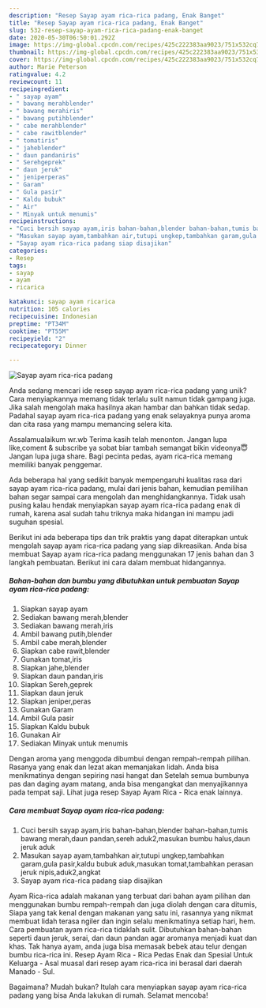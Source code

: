 ```yaml
---
description: "Resep Sayap ayam rica-rica padang, Enak Banget"
title: "Resep Sayap ayam rica-rica padang, Enak Banget"
slug: 532-resep-sayap-ayam-rica-rica-padang-enak-banget
date: 2020-05-30T06:50:01.292Z
image: https://img-global.cpcdn.com/recipes/425c222383aa9023/751x532cq70/sayap-ayam-rica-rica-padang-foto-resep-utama.jpg
thumbnail: https://img-global.cpcdn.com/recipes/425c222383aa9023/751x532cq70/sayap-ayam-rica-rica-padang-foto-resep-utama.jpg
cover: https://img-global.cpcdn.com/recipes/425c222383aa9023/751x532cq70/sayap-ayam-rica-rica-padang-foto-resep-utama.jpg
author: Marie Peterson
ratingvalue: 4.2
reviewcount: 11
recipeingredient:
- " sayap ayam"
- " bawang merahblender"
- " bawang merahiris"
- " bawang putihblender"
- " cabe merahblender"
- " cabe rawitblender"
- " tomatiris"
- " jaheblender"
- " daun pandaniris"
- " Serehgeprek"
- " daun jeruk"
- " jeniperperas"
- " Garam"
- " Gula pasir"
- " Kaldu bubuk"
- " Air"
- " Minyak untuk menumis"
recipeinstructions:
- "Cuci bersih sayap ayam,iris bahan-bahan,blender bahan-bahan,tumis bawang merah,daun pandan,sereh aduk2,masukan bumbu halus,daun jeruk aduk"
- "Masukan sayap ayam,tambahkan air,tutupi ungkep,tambahkan garam,gula pasir,kaldu bubuk aduk,masukan tomat,tambahkan perasan jeruk nipis,aduk2,angkat"
- "Sayap ayam rica-rica padang siap disajikan"
categories:
- Resep
tags:
- sayap
- ayam
- ricarica

katakunci: sayap ayam ricarica 
nutrition: 105 calories
recipecuisine: Indonesian
preptime: "PT34M"
cooktime: "PT55M"
recipeyield: "2"
recipecategory: Dinner

---
```



![Sayap ayam rica-rica padang](https://img-global.cpcdn.com/recipes/425c222383aa9023/751x532cq70/sayap-ayam-rica-rica-padang-foto-resep-utama.jpg)

Anda sedang mencari ide resep sayap ayam rica-rica padang yang unik? Cara menyiapkannya memang tidak terlalu sulit namun tidak gampang juga. Jika salah mengolah maka hasilnya akan hambar dan bahkan tidak sedap. Padahal sayap ayam rica-rica padang yang enak selayaknya punya aroma dan cita rasa yang mampu memancing selera kita.

Assalamualaikum wr.wb Terima kasih telah menonton. Jangan lupa like,coment &amp; subscribe ya sobat biar tambah semangat bikin videonya😇 Jangan lupa juga share. Bagi pecinta pedas, ayam rica-rica memang memiliki banyak penggemar.

Ada beberapa hal yang sedikit banyak mempengaruhi kualitas rasa dari sayap ayam rica-rica padang, mulai dari jenis bahan, kemudian pemilihan bahan segar sampai cara mengolah dan menghidangkannya. Tidak usah pusing kalau hendak menyiapkan sayap ayam rica-rica padang enak di rumah, karena asal sudah tahu triknya maka hidangan ini mampu jadi suguhan spesial.


Berikut ini ada beberapa tips dan trik praktis yang dapat diterapkan untuk mengolah sayap ayam rica-rica padang yang siap dikreasikan. Anda bisa membuat Sayap ayam rica-rica padang menggunakan 17 jenis bahan dan 3 langkah pembuatan. Berikut ini cara dalam membuat hidangannya.

<!--inarticleads1-->

##### Bahan-bahan dan bumbu yang dibutuhkan untuk pembuatan Sayap ayam rica-rica padang:

1. Siapkan  sayap ayam
1. Sediakan  bawang merah,blender
1. Sediakan  bawang merah,iris
1. Ambil  bawang putih,blender
1. Ambil  cabe merah,blender
1. Siapkan  cabe rawit,blender
1. Gunakan  tomat,iris
1. Siapkan  jahe,blender
1. Siapkan  daun pandan,iris
1. Siapkan  Sereh,geprek
1. Siapkan  daun jeruk
1. Siapkan  jeniper,peras
1. Gunakan  Garam
1. Ambil  Gula pasir
1. Siapkan  Kaldu bubuk
1. Gunakan  Air
1. Sediakan  Minyak untuk menumis


Dengan aroma yang menggoda dibumbui dengan rempah-rempah pilihan. Rasanya yang enak dan lezat akan memanjakan lidah. Anda bisa menikmatinya dengan sepiring nasi hangat dan Setelah semua bumbunya pas dan daging ayam matang, anda bisa mengangkat dan menyajikannya pada tempat saji. Lihat juga resep Sayap Ayam Rica - Rica enak lainnya. 

<!--inarticleads2-->

##### Cara membuat Sayap ayam rica-rica padang:

1. Cuci bersih sayap ayam,iris bahan-bahan,blender bahan-bahan,tumis bawang merah,daun pandan,sereh aduk2,masukan bumbu halus,daun jeruk aduk
1. Masukan sayap ayam,tambahkan air,tutupi ungkep,tambahkan garam,gula pasir,kaldu bubuk aduk,masukan tomat,tambahkan perasan jeruk nipis,aduk2,angkat
1. Sayap ayam rica-rica padang siap disajikan


Ayam Rica-rica adalah makanan yang terbuat dari bahan ayam pilihan dan menggunakan bumbu rempah-rempah dan juga diolah dengan cara ditumis, Siapa yang tak kenal dengan makanan yang satu ini, rasannya yang nikmat membuat lidah terasa ngiler dan ingin selalu menikmatinya setiap hari, hem. Cara pembuatan ayam rica-rica tidaklah sulit. Dibutuhkan bahan-bahan seperti daun jeruk, serai, dan daun pandan agar aromanya menjadi kuat dan khas. Tak hanya ayam, anda juga bisa memasak bebek atau telur dengan bumbu rica-rica ini. Resep Ayam Rica - Rica Pedas Enak dan Spesial Untuk Keluarga - Asal muasal dari resep ayam rica-rica ini berasal dari daerah Manado - Sul. 

Bagaimana? Mudah bukan? Itulah cara menyiapkan sayap ayam rica-rica padang yang bisa Anda lakukan di rumah. Selamat mencoba!

